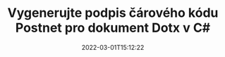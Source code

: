 ---
############################# Static ############################
layout: "auto-gen-signature"
date: 2022-03-01T15:12:22
draft: false
operation: Sign
signaturetype: Barcode
codetype: Postnet
fileformat: Dotx
productName: .NET
lang: cs
productCode: net
otherformats: pdf doc docx docm dot dotm dotx odt ott rtf xls xlsx xlsm xlsb csv ods ots xltx xltm ppt pptx pps ppsx odp otp potx potm pptm ppsm png jpg bmp gif tiff svg webp wmf
breadcrumb: Put  Barcode signature on Dotx for C#

############################# Head ############################
head_title: "Dokument eSign Dotx s čárovým kódem Postnet v C#"
head_description: "Vytvořte podpis čárového kódu Postnet a vložte jej do dokumentu Dotx s .NET pomocí několika řádků kódu. K podepisování různých formátů souborů použijte rozhraní GroupDocs Document Signature API."

############################# Header ############################
title: "Vygenerujte podpis čárového kódu Postnet pro dokument Dotx v C#"
description: "ePodepište své obchodní dokumenty ve formátu Dotx pomocí čárového kódu Postnet. Vygenerujte podpis čárového kódu rychle a snadno pomocí několika řádků kódu pro nastavení možností podepisování."
bg_image: "https://cms.admin.containerize.com/templates/aspose/App_Themes/V3/images/bg/header1.png"
bg_overlay: false
button:
    enable: true

############################# SubMenu ############################
submenu:
    enable: true

    left:
        img_alt: "GroupDocs.Signature for .NET"
        image: "https://cms.admin.containerize.com/templates/groupdocs/images/product-logos/90x90-noborder/groupdocs-signature-net.png"
        product: "GroupDocs.Signature"
        platform: ".NET"



############################# About ############################
about:
    enable: true
    title: "O rozhraní API pro podpisy čárových kódů GroupDocs.Signature for .NET."
    content: |
        [GroupDocs.Signature for .NET](https://products.groupdocs.com/signature/net/) je rychlé a snadné rozhraní API pro správu elektronického podepisování digitálních dokumentů pomocí typů čárových kódů, jako jsou UPCA, UPCE, EAN13, EAN14, Code39, Code39Extended, Code128, Codabar, Postnet, ISBN , ITF14 a mnoho dalších. Zákazníci mohou snadno vytvářet čárové kódy poskytující požadovaný text a vkládat je do PDF, dokumentů Microsoft Office Words, sešitů Microsoft Office Excel, prezentací MS PowerPoint, souborů Adobe Photoshop a různých obrazových formátů. Čárové kódy umístěné v dokumentech lze aktualizovat, vyhledávat, ověřovat, mazat nebo zobrazovat náhled. Navíc je podporováno přizpůsobení čárových kódů.
    

############################# Steps ############################
steps:
    enable: true
    title_left: "Kroky k podepsání Dotx pomocí Barcode v C#"
    content_left: |
        [GroupDocs.Signature for .NET](https://products.groupdocs.com/signature/net/) umožňuje rychle a snadno podepisovat dokumenty Dotx pomocí podpisů Barcode.
        
        * Vytvořte instanci třídy Signature poskytující soubor Dotx, který se má podepisovat jako cesta nebo proud paměti
        * Instantujte třídu SignOptions a nastavte všechna požadovaná data.
        * Vyvolejte metodu Signature.Sign() předáním výstupního souboru Dotx nebo proudu paměti

    title_right: " Požadavky na systém"
    content_right: |
        GroupDocs.Signature for .NET jsou podporovány na všech hlavních platformách a operačních systémech. Před spuštěním níže uvedeného kódu se prosím ujistěte, že máte na svém systému nainstalovány následující předpoklady.

        * Operační systémy: Microsoft Windows, Linux, MacOS
        * Vývojová prostředí: Microsoft Visual Studio, Xamarin, MonoDevelop
        * Frameworks: .NET Framework, .NET Standard, .NET Core, Mono
        * Získejte nejnovější GroupDocs.Signature for .NET od [Nuget](https://www.nuget.org/packages/groupdocs.signature)
         
    code: |
        ```csharp    
        
        // Set up input Dotx file
        string filePath = "input.dotx";
        // Set up output file
        string outputFilePath = "output.dotx";

        // Instantiate Signature for input file
        using (var signature = new GroupDocs.Signature.Signature(filePath))
        {
                // create barcode option with predefined barcode text
                var options = new BarcodeSignOptions("BC12345678")
                {
                    // setup Barcode encoding type
                    EncodeType = BarcodeTypes.Postnet,

                    // set signature position
                    Left = 50,
                    Top = 50,
                    Width = 200,
                    Height = 50                                        
                };
                
                // sign Dotx document
                SignResult result = signature.Sign(outputFilePath, options);
        }

        ```

############################# Demos ############################
demos:
    enable: true
    title: "Podepisování dokumentů Dotx pomocí živé ukázky Barcode"
    content: |
       Podepište soubor Dotx pomocí různých podpisů právě teď na webu [GroupDocs.Signature App](https://products.groupdocs.app/signature/family). Bezplatné online demo na vás čeká.

        
############################# About Formats ############################
about_formats:
    enable: true
    format:
        # format loop
        - icon: "fas fa-barcode"
          title: "About Postnet Barcode"
          content: |
            POSTNET (Postal Numeric Encoding Technique) je symbolika čárového kódu, kterou používá poštovní služba Spojených států pro pomoc při směrování pošty.
          characterset: |
             Číslice (0-9).
          textcapacity: |
             Až 11 znaků.
          image: |
             iVBORw0KGgoAAAANSUhEUgAAACcAAAAjCAYAAAAXMhMjAAAAAXNSR0IArs4c6QAAAARnQU1BAACxjwv8YQUAAAAJcEhZcwAADsMAAA7DAcdvqGQAAACeSURBVFhH7c7BCkMxEELR/P9Pp1LoRrCXpi4Cbw5kIRKZtS82x52a407Ncae+HrfWer8Pyr+i/3NcQv/nuIT+z3EJ/X/Ocf9mlxuhsXZ2uREaa2eXG6Gxdna5ERprZ5cbobF2drkRGmtnlxuhsXZ2uREaa2eXG6Gxdna5ERprZ5cbobF2drkRGmtnlxuhsXZ2ubnAHHdqjjt18XF7vwDevzbHqsQWPwAAAABJRU5ErkJggg==

          link: ""

############################# More Formats ############################
more_formats:
    enable: true
    title: "Další podporované podpisy Barcode pro C#"
    content: |
        "Můžete také podepsat Dotx pomocí jiných typů podpisů. Podívejte se prosím na níže uvedený seznam."
    format: 
        
       
back_to_top:
    enable: true
---